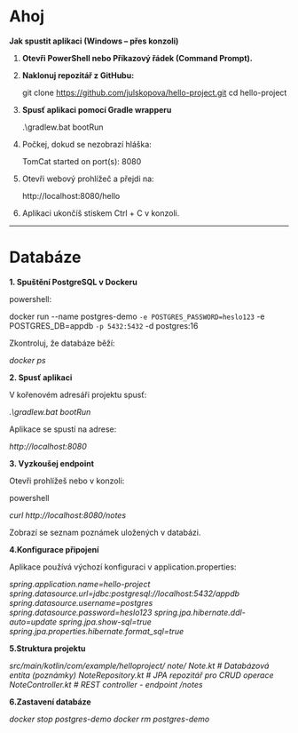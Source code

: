 # Ahoj
**Jak spustit aplikaci (Windows – přes konzoli)**

1. **Otevři PowerShell nebo Příkazový řádek (Command Prompt).**

2. **Naklonuj repozitář z GitHubu:**
   
   git clone https://github.com/julskopova/hello-project.git
   cd hello-project
   
3. **Spusť aplikaci pomocí Gradle wrapperu**

   .\gradlew.bat bootRun

4. Počkej, dokud se nezobrazí hláška:

   TomCat started on port(s): 8080

5. Otevři webový prohlížeč a přejdi na:

   http://localhost:8080/hello

6. Aplikaci ukončíš stiskem Ctrl + C v konzoli.

------------------------------------------------------------------------------

# Databáze

**1. Spuštění PostgreSQL v Dockeru**


powershell:

docker run --name postgres-demo `
  -e POSTGRES_PASSWORD=heslo123 `
  -e POSTGRES_DB=appdb `
  -p 5432:5432 `
  -d postgres:16


Zkontroluj, že databáze běží:

   *docker ps*

**2. Spusť aplikaci**


V kořenovém adresáři projektu spusť:

   *.\gradlew.bat bootRun*

Aplikace se spustí na adrese:

*http://localhost:8080*

**3. Vyzkoušej endpoint**


Otevři prohlížeš nebo v konzoli:

powershell

   *curl http://localhost:8080/notes*

Zobrazí se seznam poznámek uložených v databázi.

**4.Konfigurace připojení**


Aplikace používá výchozí konfiguraci v application.properties:

*spring.application.name=hello-project
spring.datasource.url=jdbc:postgresql://localhost:5432/appdb
spring.datasource.username=postgres
spring.datasource.password=heslo123
spring.jpa.hibernate.ddl-auto=update
spring.jpa.show-sql=true
spring.jpa.properties.hibernate.format_sql=true*

**5.Struktura projektu**


*src/main/kotlin/com/example/helloproject/
  note/
    Note.kt              # Databázová entita (poznámky)
    NoteRepository.kt    # JPA repozitář pro CRUD operace
    NoteController.kt    # REST controller - endpoint /notes*

**6.Zastavení databáze**


   *docker stop postgres-demo
   docker rm postgres-demo*




